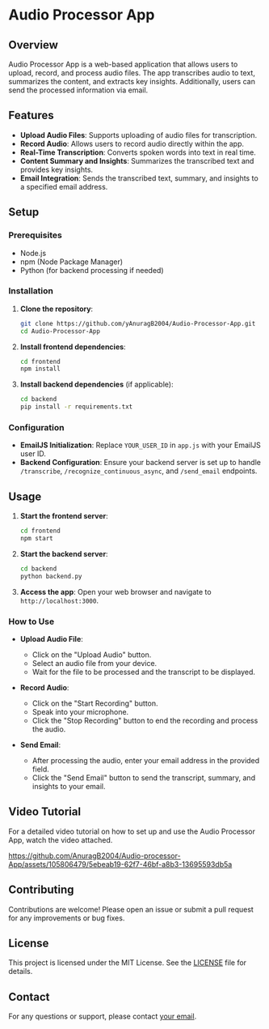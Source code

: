 # Audio Processor App

## Overview

Audio Processor App is a web-based application that allows users to upload, record, and process audio files. The app transcribes audio to text, summarizes the content, and extracts key insights. Additionally, users can send the processed information via email.

## Features

- **Upload Audio Files**: Supports uploading of audio files for transcription.
- **Record Audio**: Allows users to record audio directly within the app.
- **Real-Time Transcription**: Converts spoken words into text in real time.
- **Content Summary and Insights**: Summarizes the transcribed text and provides key insights.
- **Email Integration**: Sends the transcribed text, summary, and insights to a specified email address.

## Setup

### Prerequisites

- Node.js
- npm (Node Package Manager)
- Python (for backend processing if needed)

### Installation

1. **Clone the repository**:
    ```sh
    git clone https://github.com/yAnuragB2004/Audio-Processor-App.git
    cd Audio-Processor-App
    ```

2. **Install frontend dependencies**:
    ```sh
    cd frontend
    npm install
    ```

3. **Install backend dependencies** (if applicable):
    ```sh
    cd backend
    pip install -r requirements.txt
    ```

### Configuration

- **EmailJS Initialization**: Replace `YOUR_USER_ID` in `app.js` with your EmailJS user ID.
- **Backend Configuration**: Ensure your backend server is set up to handle `/transcribe`, `/recognize_continuous_async`, and `/send_email` endpoints.

## Usage

1. **Start the frontend server**:
    ```sh
    cd frontend
    npm start
    ```

2. **Start the backend server**:
    ```sh
    cd backend
    python backend.py
    ```

3. **Access the app**:
    Open your web browser and navigate to `http://localhost:3000`.

### How to Use

- **Upload Audio File**:
    - Click on the "Upload Audio" button.
    - Select an audio file from your device.
    - Wait for the file to be processed and the transcript to be displayed.

- **Record Audio**:
    - Click on the "Start Recording" button.
    - Speak into your microphone.
    - Click the "Stop Recording" button to end the recording and process the audio.

- **Send Email**:
    - After processing the audio, enter your email address in the provided field.
    - Click the "Send Email" button to send the transcript, summary, and insights to your email.

## Video Tutorial

For a detailed video tutorial on how to set up and use the Audio Processor App, watch the video attached.

https://github.com/AnuragB2004/Audio-processor-App/assets/105806479/5ebeab19-62f7-46bf-a8b3-13695593db5a

## Contributing

Contributions are welcome! Please open an issue or submit a pull request for any improvements or bug fixes.

## License

This project is licensed under the MIT License. See the [LICENSE](LICENSE) file for details.

## Contact

For any questions or support, please contact [your email](anuragdgp@gmail.com).


